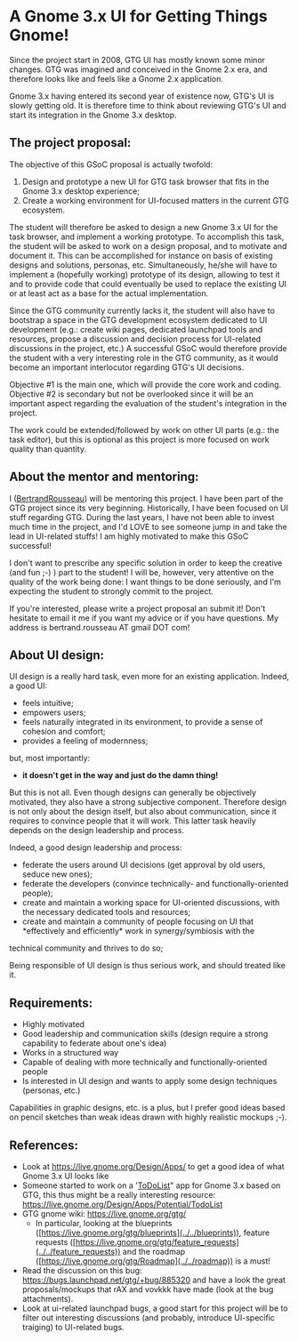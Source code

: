 # A Gnome 3.x UI for Getting Things Gnome!

Since the project start in 2008, GTG UI has mostly known some minor
changes. GTG was imagined and conceived in the Gnome 2.x era, and
therefore looks like and feels like a Gnome 2.x application.

Gnome 3.x having entered its second year of existence now, GTG's UI is
slowly getting old. It is therefore time to think about reviewing GTG's
UI and start its integration in the Gnome 3.x desktop.

## The project proposal:

The objective of this GSoC proposal is actually twofold:

1. Design and prototype a new UI for GTG task browser that fits in the
   Gnome 3.x desktop experience;
2. Create a working environment for UI-focused matters in the current
   GTG ecosystem.

The student will therefore be asked to design a new Gnome 3.x UI for the
task browser, and implement a working prototype. To accomplish this
task, the student will be asked to work on a design proposal, and to
motivate and document it. This can be accomplished for instance on basis
of existing designs and solutions, personas, etc. Simultaneously, he/she
will have to implement a (hopefully working) prototype of its design,
allowing to test it and to provide code that could eventually be used to
replace the existing UI or at least act as a base for the actual
implementation.

Since the GTG community currently lacks it, the student will also have
to bootstrap a space in the GTG development ecosystem dedicated to UI
development (e.g.: create wiki pages, dedicated launchpad tools and
resources, propose a discussion and decision process for UI-related
discussions in the project, etc.) A successful GSoC would therefore
provide the student with a very interesting role in the GTG community,
as it would become an important interlocutor regarding GTG's UI
decisions.

Objective #1 is the main one, which will provide the core work and
coding. Objective #2 is secondary but not be overlooked since it will be
an important aspect regarding the evaluation of the student's
integration in the project.

The work could be extended/followed by work on other UI parts (e.g.: the
task editor), but this is optional as this project is more focused on
work quality than quantity.

## About the mentor and mentoring:

I ([BertrandRousseau](https://wiki.gnome.org/BertrandRousseau)) will be mentoring this
project. I have been part of the GTG project since its very beginning.
Historically, I have been focused on UI stuff regarding GTG. During the
last years, I have not been able to invest much time in the project, and
I'd LOVE to see someone jump in and take the lead in UI-related stuffs!
I am highly motivated to make this GSoC successful!

I don't want to prescribe any specific solution in order to keep the
creative (and fun ;-) )
part to the student! I will be, however, very attentive on the quality
of the work being done: I want things to be done seriously, and I'm
expecting the student to strongly commit to the project.

If you're interested, please write a project proposal an submit it!
Don't hesitate to email it me if you want my advice or if you have
questions. My address is bertrand.rousseau AT gmail DOT com!

## About UI design:

UI design is a really hard task, even more for an existing application.
Indeed, a good UI:

- feels intuitive;
- empowers users;
- feels naturally integrated in its environment, to provide a sense of
  cohesion and comfort;
- provides a feeling of modernness;

but, most importantly:

- **it doesn't get in the way and just do the damn thing!**

But this is not all. Even though designs can generally be objectively
motivated, they also have a strong subjective component. Therefore
design is not only about the design itself, but also about
communication, since it requires to convince people that it will work.
This latter task heavily depends on the design leadership and process.

Indeed, a good design leadership and process:

- federate the users around UI decisions (get approval by old users,
  seduce new ones);
- federate the developers (convince technically- and
  functionally-oriented people);
- create and maintain a working space for UI-oriented discussions,
  with the necessary dedicated tools and resources;
- create and maintain a community of people focusing on UI that
  \*effectively and efficiently\* work in synergy/symbiosis with the

technical community and thrives to do so;

Being responsible of UI design is thus serious work, and should treated
like it.

## Requirements:

- Highly motivated
- Good leadership and communication skills (design require a strong
  capability to federate about one's idea)
- Works in a structured way
- Capable of dealing with more technically and functionally-oriented
  people
- Is interested in UI design and wants to apply some design techniques
  (personas, etc.)

Capabilities in graphic designs, etc. is a plus, but I prefer good ideas
based on pencil sketches than weak ideas drawn with highly realistic
mockups ;-).

## References:

- Look at <https://live.gnome.org/Design/Apps/> to get a good idea of
  what Gnome 3.x UI looks like
- Someone started to work on a '[ToDoList](https://wiki.gnome.org/ToDoList)" app for Gnome
  3.x based on GTG, this thus might be a really interesting resource:
  <https://live.gnome.org/Design/Apps/Potential/TodoList>
- GTG gnome wiki: <https://live.gnome.org/gtg/>
  - In particular, looking at the blueprints
    ([https://live.gnome.org/gtg/blueprints](../../blueprints)), feature requests
    ([https://live.gnome.org/gtg/feature_requests](../../feature_requests)) and the roadmap
    ([https://live.gnome.org/gtg/Roadmap](../../roadmap)) is a must!
- Read the discussion on this bug:
  <https://bugs.launchpad.net/gtg/+bug/885320> and have a look the
  great proposals/mockups that rAX and vovkkk have made (look at the
  bug attachments).
- Look at ui-related launchpad bugs, a good start for this project
  will be to filter out interesting discussions (and probably,
  introduce UI-specific traiging) to UI-related bugs.

